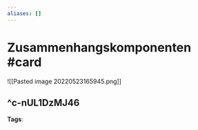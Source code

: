 ```yaml
---
aliases: []
---
```


# Zusammenhangskomponenten #card
![[Pasted image 20220523165945.png]]

^c-nUL1DzMJ46
---
**Tags**: 